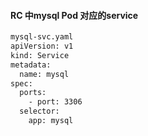 #### RC 中mysql Pod 对应的service
```bash
mysql-svc.yaml
apiVersion: v1
kind: Service
metadata:
  name: mysql
spec:
  ports:
    - port: 3306
  selector:
    app: mysql
```

